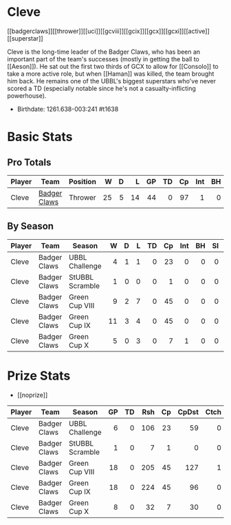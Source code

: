 # Cleve

[[badgerclaws]][[thrower]][[uci]][[gcviii]][[gcix]][[gcx]][[gcxi]][[active]][[superstar]]

Cleve is the long-time leader of the Badger Claws, who has been an important part of the team's successes (mostly in getting the ball to [[Aeson]]). He sat out the first two thirds of GCX to allow for [[Consolo]] to take a more active role, but when [[Haman]] was killed, the team brought him back. He remains one of the UBBL's biggest superstars who've never scored a TD (especially notable since he's not a casualty-inflicting powerhouse).

* Birthdate: 1261.638-003:241 #t1638

# Basic Stats

## Pro Totals

| Player           | Team        | Position      | W | D | L | GP | TD | Cp | Int | BH | SI | Ki | MVP | SPP |
|------------------|-------------|---------------|--:|--:|--:|---:|---:|---:|----:|---:|---:|---:|----:|----:|
| Cleve  | [Badger Claws](../teams/badgerclaws) | Thrower  |   25 |    5 |   14 |   44 |    0 |   97 |    1 |    0 |    0 |    0 |    3 |  114 |

## By Season

| Player | Team         | Season          | W | D | L | TD | Cp | Int | BH | SI | Ki | MVP | SPP |
|--------|--------------|-----------------|--:|--:|--:|---:|---:|----:|---:|---:|---:|----:|----:|
| Cleve  | Badger Claws | UBBL Challenge  |    4 |    1 |    1 |    0 |   23 |    0 |    0 |    0 |    0 |    0 |   23 |
| Cleve  | Badger Claws | StUBBL Scramble |    1 |    0 |    0 |    0 |    1 |    0 |    0 |    0 |    0 |    0 |    1 |
| Cleve  | Badger Claws | Green Cup VIII  |    9 |    2 |    7 |    0 |   45 |    0 |    0 |    0 |    0 |    2 |   55 |
| Cleve  | Badger Claws | Green Cup IX    |   11 |    3 |    4 |    0 |   45 |    0 |    0 |    0 |    0 |    1 |   50 |
| Cleve  | Badger Claws | Green Cup X     |    5 |    0 |    3 |    0 |    7 |    1 |    0 |    0 |    0 |    0 |    9 |

# Prize Stats

* [[noprize]]

| Player | Team         | Season          | GP | TD | Rsh | Cp | CpDst | Ctch | Int | Cas | Blk | Sck | MVP | SPP |
|--------|--------------|-----------------|---:|---:|----:|---:|------:|-----:|----:|----:|----:|----:|----:|----:|
| Cleve  | Badger Claws | UBBL Challenge  |  6 |    0 |  106 |   23 |    59 |    0 |    0 |    0 |    4 |    1 |    0 |   23 |
| Cleve  | Badger Claws | StUBBL Scramble |  1 |    0 |    7 |    1 |     0 |    0 |    0 |    0 |    0 |    0 |    0 |    1 |
| Cleve  | Badger Claws | Green Cup VIII  | 18 |    0 |  205 |   45 |   127 |    1 |    0 |    0 |   21 |    0 |    2 |   55 |
| Cleve  | Badger Claws | Green Cup IX    | 18 |    0 |  224 |   45 |    96 |    0 |    0 |    0 |   24 |    0 |    1 |   50 |
| Cleve  | Badger Claws | Green Cup X     |  8 |    0 |   32 |    7 |    30 |    0 |    1 |    0 |   12 |    0 |    0 |    9 |
